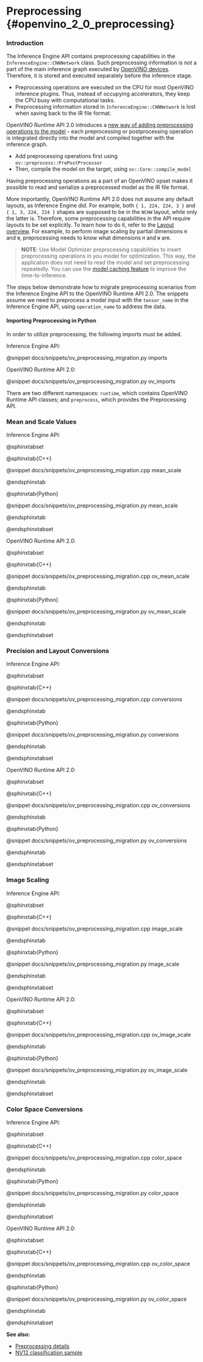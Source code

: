 # Preprocessing {#openvino_2_0_preprocessing}

### Introduction

The Inference Engine API contains preprocessing capabilities in the `InferenceEngine::CNNNetwork` class. Such preprocessing information is not a part of the main inference graph executed by [OpenVINO devices](../supported_plugins/Device_Plugins.md). Therefore, it is stored and executed separately before the inference stage.
- Preprocessing operations are executed on the CPU for most OpenVINO inference plugins. Thus, instead of occupying accelerators, they keep the CPU busy with computational tasks.
- Preprocessing information stored in `InferenceEngine::CNNNetwork` is lost when saving back to the IR file format.

OpenVINO Runtime API 2.0 introduces a [new way of adding preprocessing operations to the model](../preprocessing_overview.md) - each preprocessing or postprocessing operation is integrated directly into the model and compiled together with the inference graph.
- Add preprocessing operations first using `ov::preprocess::PrePostProcessor`
- Then, compile the model on the target, using `ov::Core::compile_model`

Having preprocessing operations as a part of an OpenVINO opset makes it possible to read and serialize a preprocessed model as the IR file format.

More importantly, OpenVINO Runtime API 2.0 does not assume any default layouts, as Inference Engine did. For example, both `{ 1, 224, 224, 3 }` and `{ 1, 3, 224, 224 }` shapes are supposed to be in the `NCHW` layout, while only the latter is. Therefore, some preprocessing capabilities in the API require layouts to be set explicitly. To learn how to do it, refer to the [Layout overview](../layout_overview.md). For example, to perform image scaling by partial dimensions `H` and `W`, preprocessing needs to know what dimensions `H` and `W` are.

> **NOTE**: Use Model Optimizer preprocessing capabilities to insert preprocessing operations in you model for optimization. This way, the application does not need to read the model and set preprocessing repeatedly. You can use the [model caching feature](../Model_caching_overview.md) to improve the time-to-inference.

The steps below demonstrate how to migrate preprocessing scenarios from the Inference Engine API to the OpenVINO Runtime API 2.0.
The snippets assume we need to preprocess a model input with the `tensor_name` in the Inference Engine API, using `operation_name` to address the data.

#### Importing Preprocessing in Python

In order to utilize preprocessing, the following imports must be added.

Inference Engine API:

@snippet docs/snippets/ov_preprocessing_migration.py imports

OpenVINO Runtime API 2.0:

@snippet docs/snippets/ov_preprocessing_migration.py ov_imports

There are two different namespaces: `runtime`, which contains OpenVINO Runtime API classes; and `preprocess`, which provides the Preprocessing API.

### Mean and Scale Values

Inference Engine API:

@sphinxtabset

@sphinxtab{C++}

@snippet docs/snippets/ov_preprocessing_migration.cpp mean_scale

@endsphinxtab

@sphinxtab{Python}

@snippet  docs/snippets/ov_preprocessing_migration.py mean_scale

@endsphinxtab

@endsphinxtabset

OpenVINO Runtime API 2.0:

@sphinxtabset

@sphinxtab{C++}

@snippet docs/snippets/ov_preprocessing_migration.cpp ov_mean_scale

@endsphinxtab

@sphinxtab{Python}

@snippet  docs/snippets/ov_preprocessing_migration.py ov_mean_scale

@endsphinxtab

@endsphinxtabset

### Precision and Layout Conversions

Inference Engine API:

@sphinxtabset

@sphinxtab{C++}

@snippet docs/snippets/ov_preprocessing_migration.cpp conversions

@endsphinxtab

@sphinxtab{Python}

@snippet  docs/snippets/ov_preprocessing_migration.py conversions

@endsphinxtab

@endsphinxtabset

OpenVINO Runtime API 2.0:

@sphinxtabset

@sphinxtab{C++}

@snippet docs/snippets/ov_preprocessing_migration.cpp ov_conversions

@endsphinxtab

@sphinxtab{Python}

@snippet  docs/snippets/ov_preprocessing_migration.py ov_conversions

@endsphinxtab

@endsphinxtabset

### Image Scaling

Inference Engine API:

@sphinxtabset

@sphinxtab{C++}

@snippet docs/snippets/ov_preprocessing_migration.cpp image_scale

@endsphinxtab

@sphinxtab{Python}

@snippet  docs/snippets/ov_preprocessing_migration.py image_scale

@endsphinxtab

@endsphinxtabset

OpenVINO Runtime API 2.0:

@sphinxtabset

@sphinxtab{C++}

@snippet docs/snippets/ov_preprocessing_migration.cpp ov_image_scale

@endsphinxtab

@sphinxtab{Python}

@snippet  docs/snippets/ov_preprocessing_migration.py ov_image_scale

@endsphinxtab

@endsphinxtabset

### Color Space Conversions

Inference Engine API:

@sphinxtabset

@sphinxtab{C++}

@snippet docs/snippets/ov_preprocessing_migration.cpp color_space

@endsphinxtab

@sphinxtab{Python}

@snippet  docs/snippets/ov_preprocessing_migration.py color_space

@endsphinxtab

@endsphinxtabset

OpenVINO Runtime API 2.0:

@sphinxtabset

@sphinxtab{C++}

@snippet docs/snippets/ov_preprocessing_migration.cpp ov_color_space

@endsphinxtab

@sphinxtab{Python}

@snippet  docs/snippets/ov_preprocessing_migration.py ov_color_space

@endsphinxtab

@endsphinxtabset


**See also:**
- [Preprocessing details](../preprocessing_details.md)
- [NV12 classification sample](../../../samples/cpp/hello_nv12_input_classification/README.md)
